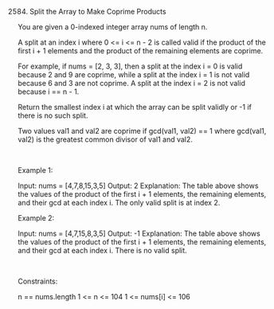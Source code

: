 2584. Split the Array to Make Coprime Products

You are given a 0-indexed integer array nums of length n.

A split at an index i where 0 <= i <= n - 2 is called valid if the product of the first i + 1 elements and the product of the remaining elements are coprime.

For example, if nums = [2, 3, 3], then a split at the index i = 0 is valid because 2 and 9 are coprime, while a split at the index i = 1 is not valid because 6 and 3 are not coprime. A split at the index i = 2 is not valid because i == n - 1.

Return the smallest index i at which the array can be split validly or -1 if there is no such split.

Two values val1 and val2 are coprime if gcd(val1, val2) == 1 where gcd(val1, val2) is the greatest common divisor of val1 and val2.

 

Example 1:

Input: nums = [4,7,8,15,3,5]
Output: 2
Explanation: The table above shows the values of the product of the first i + 1 elements, the remaining elements, and their gcd at each index i.
The only valid split is at index 2.


Example 2:

Input: nums = [4,7,15,8,3,5]
Output: -1
Explanation: The table above shows the values of the product of the first i + 1 elements, the remaining elements, and their gcd at each index i.
There is no valid split.


 

Constraints:

n == nums.length
1 <= n <= 104
1 <= nums[i] <= 106